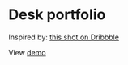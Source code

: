 # Desk portfolio

Inspired by: [this shot on Dribbble](https://dribbble.com/shots/4934380-Habitat)

View [demo](https://chippd.github.io/deskportfolio/)